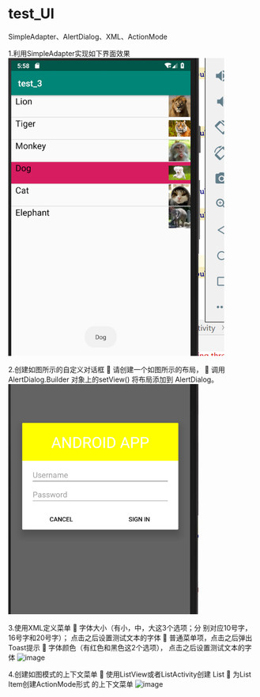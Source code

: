 # test_UI
SimpleAdapter、AlertDialog、XML、ActionMode

1.利用SimpleAdapter实现如下界面效果
![image](https://github.com/atCY1998/test_UI/blob/master/images/SimpleAdapter.PNG)

2.创建如图所示的自定义对话框
 请创建一个如图所示的布局，
 调用AlertDialog.Builder 对象上的setView() 将布局添加到
AlertDialog。
![image](https://github.com/atCY1998/test_UI/blob/master/images/AlertDialog.PNG)

3.使用XML定义菜单
 字体大小（有小，中，大这3个选项；分
别对应10号字，16号字和20号字）；
点击之后设置测试文本的字体
 普通菜单项，点击之后弹出Toast提示
 字体颜色（有红色和黑色这2个选项），
点击之后设置测试文本的字体
![image](https://github.com/atCY1998/test_UI/blob/master/images/XML.PNG)

4.创建如图模式的上下文菜单
 使用ListView或者ListActivity创建
List
 为List Item创建ActionMode形式
的上下文菜单
![image](https://github.com/atCY1998/test_UI/blob/master/images/ActionMode.PNG)

